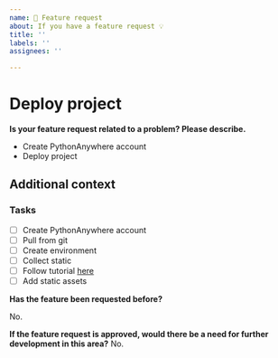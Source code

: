 ```yaml
---
name: 🚀 Feature request
about: If you have a feature request 💡
title: ''
labels: ''
assignees: ''

---
```


# Deploy project

**Is your feature request related to a problem? Please describe.**

- Create PythonAnywhere account
- Deploy project

## Additional context

### Tasks

- [ ] Create PythonAnywhere account
- [ ] Pull from git
- [ ] Create environment
- [ ] Collect static
- [ ] Follow tutorial [here](https://help.pythonanywhere.com/pages/DeployExistingDjangoProject/)
- [ ] Add static assets

**Has the feature been requested before?**

No.

**If the feature request is approved, would there be a need for further development in this area?**
No.
